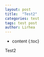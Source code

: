 ```yaml
---
layout: post
title:  "Test2"
categories: test
tags: test post
author: Lirhea
---
```


* content
{:toc}

Test2